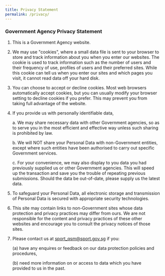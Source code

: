 ```yaml
---
title: Privacy Statement
permalink: /privacy/
---
```

### **Government Agency Privacy Statement**

1.  This is a Government Agency website.

2.  We may use "cookies", where a small data file is sent to your browser to store and track information about you when you enter our websites. The cookie is used to track information such as the number of users and their frequency of use, profiles of users and their preferred sites. While this cookie can tell us when you enter our sites and which pages you visit, it cannot read data off your hard disk.

3.  You can choose to accept or decline cookies. Most web browsers automatically accept cookies, but you can usually modify your browser setting to decline cookies if you prefer. This may prevent you from taking full advantage of the website.

4.  If you provide us with personally identifiable data,

	a.  We may share necessary data with other Government agencies, so as to serve you in the most efficient and effective way unless such sharing is prohibited by law.

	b.  We will NOT share your Personal Data with non-Government entities, except where such entities have been authorised to carry out specific Government services.

	c.  For your convenience, we may also display to you data you had previously supplied us or other Government agencies. This will speed up the transaction and save you the trouble of repeating previous submissions. Should the data be out-of-date, please supply us the latest data.

5. To safeguard your Personal Data, all electronic storage and transmission of Personal Data is secured with appropriate security technologies.

6. This site may contain links to non-Government sites whose data protection and privacy practices may differ from ours. We are not responsible for the content and privacy practices of these other websites and encourage you to consult the privacy notices of those sites.

7. Please contact us at [sport\_qsm@sport.gov.sg](mailto:sport_qsm@sport.gov.sg) if you:

	(a) have any enquires or feedback on our data protection policies and procedures,

	(b) need more information on or access to data which you have provided to us in the past.